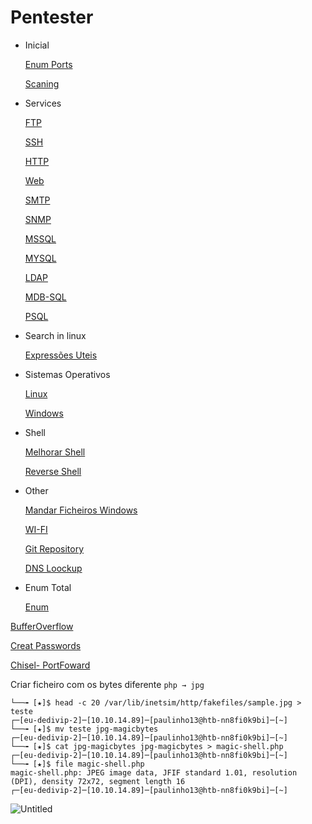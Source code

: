 # Pentester

- Inicial
    
    [Enum Ports](Pentester%207be37013ca104d8e8f153e9353ad8017/Enum%20Ports%20efcf68960ef349d39abc8f4c1d4ca143.md)
    
    [Scaning](Pentester%207be37013ca104d8e8f153e9353ad8017/Scaning%2077d13b7fceda4121afc7d2ef7522c405.md)
    
- Services
    
    [FTP](Pentester%207be37013ca104d8e8f153e9353ad8017/FTP%201a8b8ae8f80f4bbead5dfd6e3c8a7897.md)
    
    [SSH](Pentester%207be37013ca104d8e8f153e9353ad8017/SSH%20b40d84199e164e4a963e756f37863b7b.md)
    
    [HTTP ](Pentester%207be37013ca104d8e8f153e9353ad8017/HTTP%204645d23f7f8d4ee4966b0de67574e568.md)
    
    [Web](Pentester%207be37013ca104d8e8f153e9353ad8017/Web%20ecc715b72427446285f5870cda3e13a2.md)
    
    [SMTP](Pentester%207be37013ca104d8e8f153e9353ad8017/SMTP%20fa73565d33d74801bedaf2a9a90f4ca4.md)
    
    [SNMP](Pentester%207be37013ca104d8e8f153e9353ad8017/SNMP%209c05bf7a34d34fa59bdc3cbbc73ace2a.md)
    
    [MSSQL](Pentester%207be37013ca104d8e8f153e9353ad8017/MSSQL%20fc0d1465f7244f1f990b3de2f86df3f8.md)
    
    [MYSQL](Pentester%207be37013ca104d8e8f153e9353ad8017/MYSQL%20a5f8b284938642aa9cb182941b64f5a4.md)
    
    [LDAP](Pentester%207be37013ca104d8e8f153e9353ad8017/LDAP%205cd1610eef3b48dcb125faa5d5042a62.md)
    
    [MDB-SQL](Pentester%207be37013ca104d8e8f153e9353ad8017/MDB-SQL%20ec8c554024f042ef84148c45091ff0dd.md)
    
    [PSQL](Pentester%207be37013ca104d8e8f153e9353ad8017/PSQL%20a24f569d7cfb4e9890667a268003c29f.md)
    
- Search in linux
    
    [Expressões Uteis](Pentester%207be37013ca104d8e8f153e9353ad8017/Expresso%CC%83es%20Uteis%209a3f19cad6134711b8dc056747cbc702.md)
    

- Sistemas Operativos
    
    [Linux](Pentester%207be37013ca104d8e8f153e9353ad8017/Linux%20302a6aab6ff64e678e2be2635914552b.md)
    
    [Windows](Pentester%207be37013ca104d8e8f153e9353ad8017/Windows%207ea63eadbdee47c186c76fd19f590de6.md)
    
- Shell
    
    [Melhorar Shell](Pentester%207be37013ca104d8e8f153e9353ad8017/Melhorar%20Shell%20b68cecdbb91c4d50b79d83047f9e413a.md)
    
    [Reverse Shell](Pentester%207be37013ca104d8e8f153e9353ad8017/Reverse%20Shell%20d8d44075debc465ebddfca459e22bc99.md)
    
- Other
    
    [Mandar Ficheiros Windows](Pentester%207be37013ca104d8e8f153e9353ad8017/Mandar%20Ficheiros%20Windows%20a748adb8b4f54bc6a858916b1f973b45.md)
    
    [WI-FI](Pentester%207be37013ca104d8e8f153e9353ad8017/WI-FI%20cac3a2d71cb3483aa920ff98b931025e.md)
    
    [Git Repository](Pentester%207be37013ca104d8e8f153e9353ad8017/Git%20Repository%207ef55949920c41cabc8f667297bb517e.md)
    
    [DNS Loockup](Pentester%207be37013ca104d8e8f153e9353ad8017/DNS%20Loockup%20a254f70e663f4e899e4ede65ff4685ac.md)
    
- Enum Total
    
    [Enum](Pentester%207be37013ca104d8e8f153e9353ad8017/Enum%207e3205f5297c4b72878c984eae10db02.md)
    

[BufferOverflow](Pentester%207be37013ca104d8e8f153e9353ad8017/BufferOverflow%200578e394affe4fa68167fef75c6840c9.md)

[Creat Passwords](Pentester%207be37013ca104d8e8f153e9353ad8017/Creat%20Passwords%20afe3da82be344ddfbc18e66d3ac59fb5.md)

[Chisel- PortFoward](Pentester%207be37013ca104d8e8f153e9353ad8017/Chisel-%20PortFoward%2083d44ecde9da489585c3b0907eb112df.md)

Criar ficheiro com os bytes diferente `php → jpg`

```
└──╼ [★]$ head -c 20 /var/lib/inetsim/http/fakefiles/sample.jpg > teste
┌─[eu-dedivip-2]─[10.10.14.89]─[paulinho13@htb-nn8fi0k9bi]─[~]
└──╼ [★]$ mv teste jpg-magicbytes
┌─[eu-dedivip-2]─[10.10.14.89]─[paulinho13@htb-nn8fi0k9bi]─[~]
└──╼ [★]$ cat jpg-magicbytes jpg-magicbytes > magic-shell.php
┌─[eu-dedivip-2]─[10.10.14.89]─[paulinho13@htb-nn8fi0k9bi]─[~]
└──╼ [★]$ file magic-shell.php 
magic-shell.php: JPEG image data, JFIF standard 1.01, resolution (DPI), density 72x72, segment length 16
┌─[eu-dedivip-2]─[10.10.14.89]─[paulinho13@htb-nn8fi0k9bi]─[~]
```

![Untitled](Pentester%207be37013ca104d8e8f153e9353ad8017/Untitled.png)